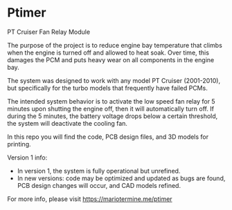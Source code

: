 # Ptimer
PT Cruiser Fan Relay Module

The purpose of the project is to reduce engine bay temperature that climbs when the engine is turned off and allowed to heat soak. Over time, this damages the PCM and puts heavy wear on all components in the engine bay.

The system was designed to work with any model PT Cruiser (2001-2010), but specifically for the turbo models that frequently have failed PCMs.

The intended system behavior is to activate the low speed fan relay for 5 minutes upon shutting the engine off, then it will automatically turn off. If during the 5 minutes, the battery voltage drops below a certain threshold, the system will deactivate the cooling fan.

In this repo you will find the code, PCB design files, and 3D models for printing.

Version 1 info:
  - In version 1, the system is fully operational but unrefined.
  - In new versions: code may be optimized and updated as bugs are found, PCB design changes will occur, and CAD models refined.

For more info, please visit https://mariotermine.me/ptimer
